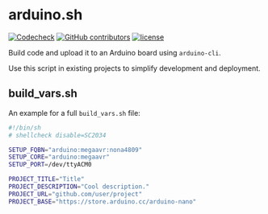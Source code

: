 # arduino.sh

[![Codecheck](https://github.com/x70b1/arduino.sh/workflows/Codecheck/badge.svg?branch=master)](https://github.com/x70b1/arduino.sh/actions)
[![GitHub contributors](https://img.shields.io/github/contributors/x70b1/arduino.sh.svg)](https://github.com/x70b1/arduino.sh/graphs/contributors)
[![license](https://img.shields.io/github/license/x70b1/arduino.sh.svg)](https://github.com/x70b1/arduino.sh/blob/master/LICENSE)

Build code and upload it to an Arduino board using `arduino-cli`.

Use this script in existing projects to simplify development and deployment.


## build_vars.sh

An example for a full `build_vars.sh` file:

```sh
#!/bin/sh
# shellcheck disable=SC2034

SETUP_FQBN="arduino:megaavr:nona4809"
SETUP_CORE="arduino:megaavr"
SETUP_PORT=/dev/ttyACM0

PROJECT_TITLE="Title"
PROJECT_DESCRIPTION="Cool description."
PROJECT_URL="github.com/user/project"
PROJECT_BASE="https://store.arduino.cc/arduino-nano"
```
